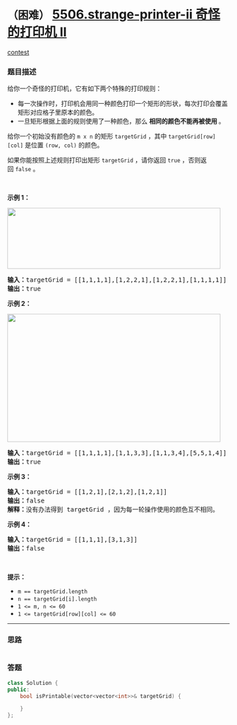 # `（困难）` [5506.strange-printer-ii 奇怪的打印机 II](https://leetcode-cn.com/problems/strange-printer-ii/)

[contest](https://leetcode-cn.com/contest/biweekly-contest-35/problems/strange-printer-ii/)

### 题目描述
<p>给你一个奇怪的打印机，它有如下两个特殊的打印规则：</p>

<ul>
	<li>每一次操作时，打印机会用同一种颜色打印一个矩形的形状，每次打印会覆盖矩形对应格子里原本的颜色。</li>
	<li>一旦矩形根据上面的规则使用了一种颜色，那么 <strong>相同的颜色不能再被使用&nbsp;</strong>。</li>
</ul>

<p>给你一个初始没有颜色的&nbsp;<code>m x n</code>&nbsp;的矩形&nbsp;<code>targetGrid</code>&nbsp;，其中&nbsp;<code>targetGrid[row][col]</code>&nbsp;是位置&nbsp;<code>(row, col)</code>&nbsp;的颜色。</p>

<p>如果你能按照上述规则打印出矩形<em>&nbsp;</em><code>targetGrid</code>&nbsp;，请你返回&nbsp;<code>true</code>&nbsp;，否则返回&nbsp;<code>false</code>&nbsp;。</p>

<p>&nbsp;</p>

<p><strong>示例 1：</strong></p>

<p><img style="height: 138px; width: 483px;" src="https://assets.leetcode-cn.com/aliyun-lc-upload/uploads/2020/09/19/sample_1_1929.png" alt=""></p>

<pre><strong>输入：</strong>targetGrid = [[1,1,1,1],[1,2,2,1],[1,2,2,1],[1,1,1,1]]
<strong>输出：</strong>true
</pre>

<p><strong>示例 2：</strong></p>

<p><img style="height: 290px; width: 483px;" src="https://assets.leetcode-cn.com/aliyun-lc-upload/uploads/2020/09/19/sample_2_1929.png" alt=""></p>

<pre><strong>输入：</strong>targetGrid = [[1,1,1,1],[1,1,3,3],[1,1,3,4],[5,5,1,4]]
<strong>输出：</strong>true
</pre>

<p><strong>示例 3：</strong></p>

<pre><strong>输入：</strong>targetGrid = [[1,2,1],[2,1,2],[1,2,1]]
<strong>输出：</strong>false
<strong>解释：</strong>没有办法得到 targetGrid ，因为每一轮操作使用的颜色互不相同。</pre>

<p><strong>示例 4：</strong></p>

<pre><strong>输入：</strong>targetGrid = [[1,1,1],[3,1,3]]
<strong>输出：</strong>false
</pre>

<p>&nbsp;</p>

<p><strong>提示：</strong></p>

<ul>
	<li><code>m == targetGrid.length</code></li>
	<li><code>n == targetGrid[i].length</code></li>
	<li><code>1 <= m, n <= 60</code></li>
	<li><code>1 <= targetGrid[row][col] <= 60</code></li>
</ul>


---
### 思路
```
```



### 答题
``` C++
class Solution {
public:
    bool isPrintable(vector<vector<int>>& targetGrid) {

    }
};
```




